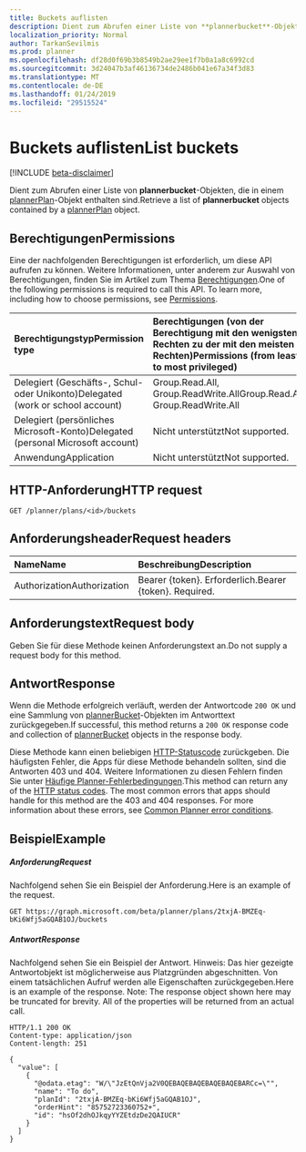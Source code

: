 ```yaml
---
title: Buckets auflisten
description: Dient zum Abrufen einer Liste von **plannerbucket**-Objekten, die in einem plannerPlan-Objekt enthalten sind.
localization_priority: Normal
author: TarkanSevilmis
ms.prod: planner
ms.openlocfilehash: df28d0f69b3b8549b2ae29ee1f7b0a1a8c6992cd
ms.sourcegitcommit: 3d24047b3af46136734de2486b041e67a34f3d83
ms.translationtype: MT
ms.contentlocale: de-DE
ms.lasthandoff: 01/24/2019
ms.locfileid: "29515524"
---
```

# <a name="list-buckets"></a><span data-ttu-id="da4f8-103">Buckets auflisten</span><span class="sxs-lookup"><span data-stu-id="da4f8-103">List buckets</span></span>

[!INCLUDE [beta-disclaimer](../../includes/beta-disclaimer.md)]

<span data-ttu-id="da4f8-104">Dient zum Abrufen einer Liste von **plannerbucket**-Objekten, die in einem [plannerPlan](../resources/plannerplan.md)-Objekt enthalten sind.</span><span class="sxs-lookup"><span data-stu-id="da4f8-104">Retrieve a list of **plannerbucket** objects contained by a [plannerPlan](../resources/plannerplan.md) object.</span></span>
## <a name="permissions"></a><span data-ttu-id="da4f8-105">Berechtigungen</span><span class="sxs-lookup"><span data-stu-id="da4f8-105">Permissions</span></span>
<span data-ttu-id="da4f8-p101">Eine der nachfolgenden Berechtigungen ist erforderlich, um diese API aufrufen zu können. Weitere Informationen, unter anderem zur Auswahl von Berechtigungen, finden Sie im Artikel zum Thema [Berechtigungen](/graph/permissions-reference).</span><span class="sxs-lookup"><span data-stu-id="da4f8-p101">One of the following permissions is required to call this API. To learn more, including how to choose permissions, see [Permissions](/graph/permissions-reference).</span></span>

|<span data-ttu-id="da4f8-108">Berechtigungstyp</span><span class="sxs-lookup"><span data-stu-id="da4f8-108">Permission type</span></span>      | <span data-ttu-id="da4f8-109">Berechtigungen (von der Berechtigung mit den wenigsten Rechten zu der mit den meisten Rechten)</span><span class="sxs-lookup"><span data-stu-id="da4f8-109">Permissions (from least to most privileged)</span></span>              |
|:--------------------|:---------------------------------------------------------|
|<span data-ttu-id="da4f8-110">Delegiert (Geschäfts-, Schul- oder Unikonto)</span><span class="sxs-lookup"><span data-stu-id="da4f8-110">Delegated (work or school account)</span></span> | <span data-ttu-id="da4f8-111">Group.Read.All, Group.ReadWrite.All</span><span class="sxs-lookup"><span data-stu-id="da4f8-111">Group.Read.All, Group.ReadWrite.All</span></span>    |
|<span data-ttu-id="da4f8-112">Delegiert (persönliches Microsoft-Konto)</span><span class="sxs-lookup"><span data-stu-id="da4f8-112">Delegated (personal Microsoft account)</span></span> | <span data-ttu-id="da4f8-113">Nicht unterstützt</span><span class="sxs-lookup"><span data-stu-id="da4f8-113">Not supported.</span></span>    |
|<span data-ttu-id="da4f8-114">Anwendung</span><span class="sxs-lookup"><span data-stu-id="da4f8-114">Application</span></span> | <span data-ttu-id="da4f8-115">Nicht unterstützt</span><span class="sxs-lookup"><span data-stu-id="da4f8-115">Not supported.</span></span> |

## <a name="http-request"></a><span data-ttu-id="da4f8-116">HTTP-Anforderung</span><span class="sxs-lookup"><span data-stu-id="da4f8-116">HTTP request</span></span>
<!-- { "blockType": "ignored" } -->
```http
GET /planner/plans/<id>/buckets
```

## <a name="request-headers"></a><span data-ttu-id="da4f8-117">Anforderungsheader</span><span class="sxs-lookup"><span data-stu-id="da4f8-117">Request headers</span></span>
| <span data-ttu-id="da4f8-118">Name</span><span class="sxs-lookup"><span data-stu-id="da4f8-118">Name</span></span>      |<span data-ttu-id="da4f8-119">Beschreibung</span><span class="sxs-lookup"><span data-stu-id="da4f8-119">Description</span></span>|
|:----------|:----------|
| <span data-ttu-id="da4f8-120">Authorization</span><span class="sxs-lookup"><span data-stu-id="da4f8-120">Authorization</span></span>  | <span data-ttu-id="da4f8-p102">Bearer {token}. Erforderlich.</span><span class="sxs-lookup"><span data-stu-id="da4f8-p102">Bearer {token}. Required.</span></span> |

## <a name="request-body"></a><span data-ttu-id="da4f8-123">Anforderungstext</span><span class="sxs-lookup"><span data-stu-id="da4f8-123">Request body</span></span>
<span data-ttu-id="da4f8-124">Geben Sie für diese Methode keinen Anforderungstext an.</span><span class="sxs-lookup"><span data-stu-id="da4f8-124">Do not supply a request body for this method.</span></span>

## <a name="response"></a><span data-ttu-id="da4f8-125">Antwort</span><span class="sxs-lookup"><span data-stu-id="da4f8-125">Response</span></span>

<span data-ttu-id="da4f8-126">Wenn die Methode erfolgreich verläuft, werden der Antwortcode `200 OK` und eine Sammlung von [plannerBucket](../resources/plannerbucket.md)-Objekten im Antworttext zurückgegeben.</span><span class="sxs-lookup"><span data-stu-id="da4f8-126">If successful, this method returns a `200 OK` response code and collection of [plannerBucket](../resources/plannerbucket.md) objects in the response body.</span></span>

<span data-ttu-id="da4f8-p103">Diese Methode kann einen beliebigen [HTTP-Statuscode](/graph/errors) zurückgeben. Die häufigsten Fehler, die Apps für diese Methode behandeln sollten, sind die Antworten 403 und 404. Weitere Informationen zu diesen Fehlern finden Sie unter [Häufige Planner-Fehlerbedingungen](../resources/planner-overview.md#common-planner-error-conditions).</span><span class="sxs-lookup"><span data-stu-id="da4f8-p103">This method can return any of the [HTTP status codes](/graph/errors). The most common errors that apps should handle for this method are the 403 and 404 responses. For more information about these errors, see [Common Planner error conditions](../resources/planner-overview.md#common-planner-error-conditions).</span></span>
## <a name="example"></a><span data-ttu-id="da4f8-130">Beispiel</span><span class="sxs-lookup"><span data-stu-id="da4f8-130">Example</span></span>
##### <a name="request"></a><span data-ttu-id="da4f8-131">Anforderung</span><span class="sxs-lookup"><span data-stu-id="da4f8-131">Request</span></span>
<span data-ttu-id="da4f8-132">Nachfolgend sehen Sie ein Beispiel der Anforderung.</span><span class="sxs-lookup"><span data-stu-id="da4f8-132">Here is an example of the request.</span></span>
<!-- {
  "blockType": "request",
  "name": "get_buckets"
}-->
```http
GET https://graph.microsoft.com/beta/planner/plans/2txjA-BMZEq-bKi6Wfj5aGQAB1OJ/buckets
```
##### <a name="response"></a><span data-ttu-id="da4f8-133">Antwort</span><span class="sxs-lookup"><span data-stu-id="da4f8-133">Response</span></span>
<span data-ttu-id="da4f8-p104">Nachfolgend sehen Sie ein Beispiel der Antwort. Hinweis: Das hier gezeigte Antwortobjekt ist möglicherweise aus Platzgründen abgeschnitten. Von einem tatsächlichen Aufruf werden alle Eigenschaften zurückgegeben.</span><span class="sxs-lookup"><span data-stu-id="da4f8-p104">Here is an example of the response. Note: The response object shown here may be truncated for brevity. All of the properties will be returned from an actual call.</span></span>
<!-- {
  "blockType": "response",
  "truncated": true,
  "@odata.type": "microsoft.graph.plannerBucket",
  "isCollection": true
} -->
```http
HTTP/1.1 200 OK
Content-type: application/json
Content-length: 251

{
  "value": [
    {
      "@odata.etag": "W/\"JzEtQnVja2V0QEBAQEBAQEBAQEBAQEBARCc=\"",
      "name": "To do",
      "planId": "2txjA-BMZEq-bKi6Wfj5aGQAB1OJ",
      "orderHint": "85752723360752+",
      "id": "hsOf2dhOJkqyYYZEtdzDe2QAIUCR"
    }
  ]
}

```

<!-- uuid: 8fcb5dbc-d5aa-4681-8e31-b001d5168d79
2015-10-25 14:57:30 UTC -->
<!--
{
  "type": "#page.annotation",
  "description": "List buckets",
  "keywords": "",
  "section": "documentation",
  "tocPath": "",
  "suppressions": [
    "Error: /api-reference/beta/api/plannerplan-list-buckets.md:\r\n      Exception processing links.\r\n    System.ArgumentException: Link Definition was null. Link text: !INCLUDE [beta-disclaimer](../../includes/beta-disclaimer.md)\r\n      at ApiDoctor.Validation.DocFile.get_LinkDestinations()\r\n      at ApiDoctor.Validation.DocSet.ValidateLinks(Boolean includeWarnings, String[] relativePathForFiles, IssueLogger issues, Boolean requireFilenameCaseMatch, Boolean printOrphanedFiles)"
  ]
}
-->
